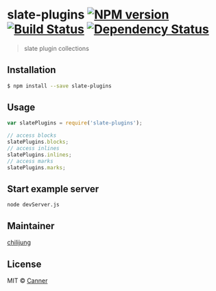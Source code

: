 # slate-plugins [![NPM version][npm-image]][npm-url] [![Build Status][travis-image]][travis-url] [![Dependency Status][daviddm-image]][daviddm-url]
> slate plugin collections

## Installation

```sh
$ npm install --save slate-plugins
```

## Usage

```js
var slatePlugins = require('slate-plugins');

// access blocks
slatePlugins.blocks;
// access inlines
slatePlugins.inlines;
// access marks
slatePlugins.marks;

```

## Start example server

```
node devServer.js
```

## Maintainer

[chilijung](https://github.com/chilijung)

## License

MIT © [Canner](https://github.com/canner)


[npm-image]: https://badge.fury.io/js/slate-plugins.svg
[npm-url]: https://npmjs.org/package/slate-plugins
[travis-image]: https://travis-ci.org/Canner/slate-plugins.svg?branch=master
[travis-url]: https://travis-ci.org/Canner/slate-plugins
[daviddm-image]: https://david-dm.org/Canner/slate-plugins.svg?theme=shields.io
[daviddm-url]: https://david-dm.org/Canner/slate-plugins
